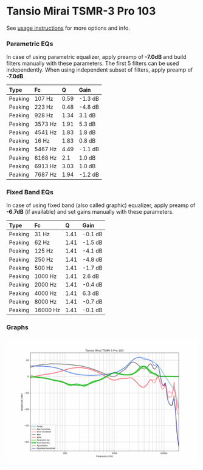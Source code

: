 # Tansio Mirai TSMR-3 Pro 103
See [usage instructions](https://github.com/jaakkopasanen/AutoEq#usage) for more options and info.

### Parametric EQs
In case of using parametric equalizer, apply preamp of **-7.0dB** and build filters manually
with these parameters. The first 5 filters can be used independently.
When using independent subset of filters, apply preamp of **-7.0dB**.

| Type    | Fc      |    Q | Gain    |
|:--------|:--------|:-----|:--------|
| Peaking | 107 Hz  | 0.59 | -1.3 dB |
| Peaking | 223 Hz  | 0.48 | -4.8 dB |
| Peaking | 928 Hz  | 1.34 | 3.1 dB  |
| Peaking | 3573 Hz | 1.91 | 5.3 dB  |
| Peaking | 4541 Hz | 1.83 | 1.8 dB  |
| Peaking | 16 Hz   | 1.83 | 0.8 dB  |
| Peaking | 5467 Hz | 4.49 | -1.1 dB |
| Peaking | 6168 Hz | 2.1  | 1.0 dB  |
| Peaking | 6913 Hz | 3.03 | 1.0 dB  |
| Peaking | 7687 Hz | 1.94 | -1.2 dB |

### Fixed Band EQs
In case of using fixed band (also called graphic) equalizer, apply preamp of **-6.7dB**
(if available) and set gains manually with these parameters.

| Type    | Fc       |    Q | Gain    |
|:--------|:---------|:-----|:--------|
| Peaking | 31 Hz    | 1.41 | -0.1 dB |
| Peaking | 62 Hz    | 1.41 | -1.5 dB |
| Peaking | 125 Hz   | 1.41 | -4.1 dB |
| Peaking | 250 Hz   | 1.41 | -4.8 dB |
| Peaking | 500 Hz   | 1.41 | -1.7 dB |
| Peaking | 1000 Hz  | 1.41 | 2.6 dB  |
| Peaking | 2000 Hz  | 1.41 | -0.4 dB |
| Peaking | 4000 Hz  | 1.41 | 6.3 dB  |
| Peaking | 8000 Hz  | 1.41 | -0.7 dB |
| Peaking | 16000 Hz | 1.41 | -0.1 dB |

### Graphs
![](./Tansio%20Mirai%20TSMR-3%20Pro%20103.png)